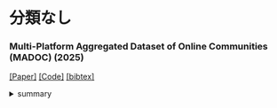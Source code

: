 # 分類なし

### Multi-Platform Aggregated Dataset of Online Communities (MADOC) (2025)
[[Paper]](https://arxiv.org/abs/2501.12886)
[[Code]]()
[[bibtex]]()
<details><summary>summary</summary><div>

- SNSデータセット
- BlueskyやRedditなど，複数のプラットフォームからデータを収集
</div></details> 